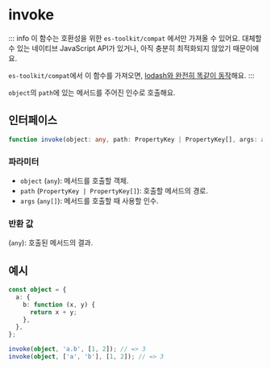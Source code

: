 # invoke

::: info
이 함수는 호환성을 위한 `es-toolkit/compat` 에서만 가져올 수 있어요. 대체할 수 있는 네이티브 JavaScript API가 있거나, 아직 충분히 최적화되지 않았기 때문이에요.

`es-toolkit/compat`에서 이 함수를 가져오면, [lodash와 완전히 똑같이 동작](../../../compatibility.md)해요.
:::

`object`의 `path`에 있는 메서드를 주어진 인수로 호출해요.

## 인터페이스

```typescript
function invoke(object: any, path: PropertyKey | PropertyKey[], args: any[]): any;
```

### 파라미터

- `object` (`any`): 메서드를 호출할 객체.
- `path` (`PropertyKey | PropertyKey[]`): 호출할 메서드의 경로.
- `args` (`any[]`): 메서드를 호출할 때 사용할 인수.

### 반환 값

(`any`): 호출된 메서드의 결과.

## 예시

```typescript
const object = {
  a: {
    b: function (x, y) {
      return x + y;
    },
  },
};

invoke(object, 'a.b', [1, 2]); // => 3
invoke(object, ['a', 'b'], [1, 2]); // => 3
```
